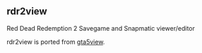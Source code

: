 ## rdr2view
Red Dead Redemption 2 Savegame and Snapmatic viewer/editor

rdr2view is ported from [gta5view](https://gta5view.syping.de/).
